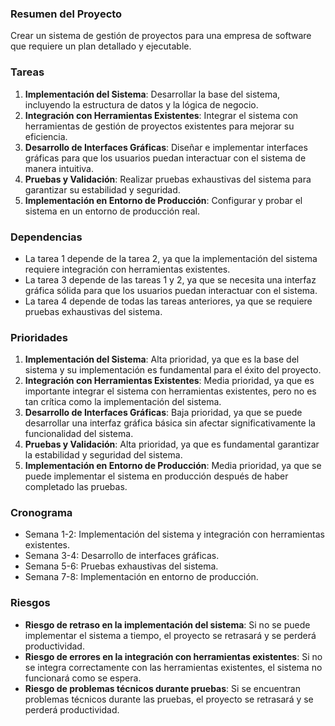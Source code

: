 ### Resumen del Proyecto
Crear un sistema de gestión de proyectos para una empresa de software que requiere un plan detallado y ejecutable.

### Tareas
1. **Implementación del Sistema**: Desarrollar la base del sistema, incluyendo la estructura de datos y la lógica de negocio.
2. **Integración con Herramientas Existentes**: Integrar el sistema con herramientas de gestión de proyectos existentes para mejorar su eficiencia.
3. **Desarrollo de Interfaces Gráficas**: Diseñar e implementar interfaces gráficas para que los usuarios puedan interactuar con el sistema de manera intuitiva.
4. **Pruebas y Validación**: Realizar pruebas exhaustivas del sistema para garantizar su estabilidad y seguridad.
5. **Implementación en Entorno de Producción**: Configurar y probar el sistema en un entorno de producción real.

### Dependencias
- La tarea 1 depende de la tarea 2, ya que la implementación del sistema requiere integración con herramientas existentes.
- La tarea 3 depende de las tareas 1 y 2, ya que se necesita una interfaz gráfica sólida para que los usuarios puedan interactuar con el sistema.
- La tarea 4 depende de todas las tareas anteriores, ya que se requiere pruebas exhaustivas del sistema.

### Prioridades
1. **Implementación del Sistema**: Alta prioridad, ya que es la base del sistema y su implementación es fundamental para el éxito del proyecto.
2. **Integración con Herramientas Existentes**: Media prioridad, ya que es importante integrar el sistema con herramientas existentes, pero no es tan crítica como la implementación del sistema.
3. **Desarrollo de Interfaces Gráficas**: Baja prioridad, ya que se puede desarrollar una interfaz gráfica básica sin afectar significativamente la funcionalidad del sistema.
4. **Pruebas y Validación**: Alta prioridad, ya que es fundamental garantizar la estabilidad y seguridad del sistema.
5. **Implementación en Entorno de Producción**: Media prioridad, ya que se puede implementar el sistema en producción después de haber completado las pruebas.

### Cronograma
- Semana 1-2: Implementación del sistema y integración con herramientas existentes.
- Semana 3-4: Desarrollo de interfaces gráficas.
- Semana 5-6: Pruebas exhaustivas del sistema.
- Semana 7-8: Implementación en entorno de producción.

### Riesgos
- **Riesgo de retraso en la implementación del sistema**: Si no se puede implementar el sistema a tiempo, el proyecto se retrasará y se perderá productividad.
- **Riesgo de errores en la integración con herramientas existentes**: Si no se integra correctamente con las herramientas existentes, el sistema no funcionará como se espera.
- **Riesgo de problemas técnicos durante pruebas**: Si se encuentran problemas técnicos durante las pruebas, el proyecto se retrasará y se perderá productividad.